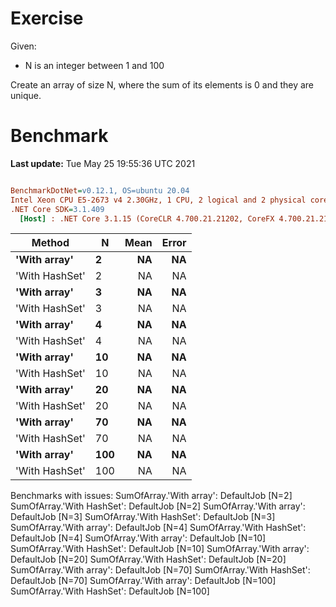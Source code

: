 ﻿# Exercise

Given:
- N is an integer between 1 and 100


Create an array of size N, where the sum of its elements is 0 and they are unique.


# Benchmark

**Last update:** Tue May 25 19:55:36 UTC 2021

``` ini

BenchmarkDotNet=v0.12.1, OS=ubuntu 20.04
Intel Xeon CPU E5-2673 v4 2.30GHz, 1 CPU, 2 logical and 2 physical cores
.NET Core SDK=3.1.409
  [Host] : .NET Core 3.1.15 (CoreCLR 4.700.21.21202, CoreFX 4.700.21.21402), X64 RyuJIT


```
|         Method |   N | Mean | Error |
|--------------- |---- |-----:|------:|
|   **&#39;With array&#39;** |   **2** |   **NA** |    **NA** |
| &#39;With HashSet&#39; |   2 |   NA |    NA |
|   **&#39;With array&#39;** |   **3** |   **NA** |    **NA** |
| &#39;With HashSet&#39; |   3 |   NA |    NA |
|   **&#39;With array&#39;** |   **4** |   **NA** |    **NA** |
| &#39;With HashSet&#39; |   4 |   NA |    NA |
|   **&#39;With array&#39;** |  **10** |   **NA** |    **NA** |
| &#39;With HashSet&#39; |  10 |   NA |    NA |
|   **&#39;With array&#39;** |  **20** |   **NA** |    **NA** |
| &#39;With HashSet&#39; |  20 |   NA |    NA |
|   **&#39;With array&#39;** |  **70** |   **NA** |    **NA** |
| &#39;With HashSet&#39; |  70 |   NA |    NA |
|   **&#39;With array&#39;** | **100** |   **NA** |    **NA** |
| &#39;With HashSet&#39; | 100 |   NA |    NA |

Benchmarks with issues:
  SumOfArray.'With array': DefaultJob [N=2]
  SumOfArray.'With HashSet': DefaultJob [N=2]
  SumOfArray.'With array': DefaultJob [N=3]
  SumOfArray.'With HashSet': DefaultJob [N=3]
  SumOfArray.'With array': DefaultJob [N=4]
  SumOfArray.'With HashSet': DefaultJob [N=4]
  SumOfArray.'With array': DefaultJob [N=10]
  SumOfArray.'With HashSet': DefaultJob [N=10]
  SumOfArray.'With array': DefaultJob [N=20]
  SumOfArray.'With HashSet': DefaultJob [N=20]
  SumOfArray.'With array': DefaultJob [N=70]
  SumOfArray.'With HashSet': DefaultJob [N=70]
  SumOfArray.'With array': DefaultJob [N=100]
  SumOfArray.'With HashSet': DefaultJob [N=100]
